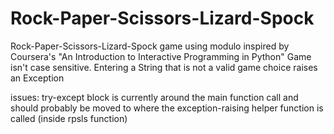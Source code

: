 Rock-Paper-Scissors-Lizard-Spock
================================

Rock-Paper-Scissors-Lizard-Spock game using modulo inspired by Coursera's "An Introduction to Interactive Programming in Python"
Game isn't case sensitive.
Entering a String that is not a valid game choice raises an Exception

issues:
try-except block is currently around the main function call and should probably be moved to where the exception-raising helper function is called (inside rpsls function)
